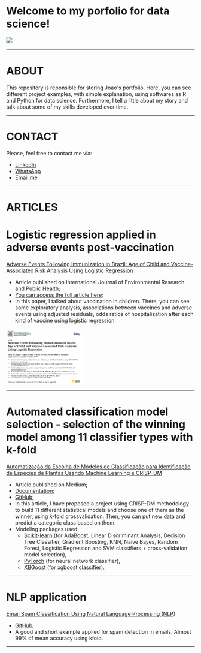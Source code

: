 # Welcome to my porfolio for data science!

[<img src="https://img.shields.io/badge/Author-JoaoLucas-f39f37">](https://www.linkedin.com/in/jo%C3%A3o-lucas-42407b35/)

------------------------------------------------------------------------------------------------------------------------------
# ABOUT
This repository is reponsible for storing Joao's portfolio. Here, you can see different project examples, with simple explanation, using softwares as R and Python for data science. 
Furthermore, I tell a little about my story and talk about some of my skills developed over time.

------------------------------------------------------------------------------------------------------------------------------
# CONTACT
Please, feel free to contact me via: <br>
* <a href="https://www.linkedin.com/in/jo%C3%A3o-lucas-42407b35/">LinkedIn</a> <br>
* <a href="https://wa.me/+5551985765763/">WhatsApp</a> <br>
* <a href="mailto:joao_perin32@hotmail.com">Email me </a> <br>

------------------------------------------------------------------------------------------------------------------------------
# ARTICLES
# Logistic regression applied in adverse events post-vaccination
<a href="https://www.mdpi.com/1660-4601/15/6/1149"> Adverse Events Following Immunization in Brazil: Age of Child and Vaccine-Associated Risk Analysis Using Logistic Regression </a>

* Article published on International Journal of Environmental Research and Public Health; <br>
* <a href="https://www.mdpi.com/1660-4601/15/6/1149">You can access the full article here; </a> <br> 
* In this paper, I talked about vaccination in children. There, you can see some exploratory analysis, associations between vaccines and adverse events using adjusted residuals, odds ratios of hospitalization after each kind of vaccine using logistic regression. <br> 

[<img src="aepi_article_title_and_authors.png" width="40%" >](https://www.mdpi.com/1660-4601/15/6/1149)

------------------------------------------------------------------------------------------------------------------------------
# Automated classification model selection - selection of the winning model among 11 classifier types with k-fold
<a href="https://medium.com/@joaolucasrpt/projeto-crisp-dm-utilizando-o-conjunto-de-dados-iris-0f98de856a56"> Automatização da Escolha de Modelos de Classificação para Identificação de Espécies de Plantas Usando Machine Learning e CRISP-DM </a>

* Article published on Medium; <br>
* <a href="https://medium.com/@joaolucasrpt/projeto-crisp-dm-utilizando-o-conjunto-de-dados-iris-0f98de856a56">Documentation; </a> <br> 
* <a href="https://github.com/JoaoLucasPerin/Iris.git">GitHub; </a> <br>
* In this article, I have proposed a project using CRISP-DM methodology to build 11 different statistical models and choose one of them as the winner, using k-fold crossvalidation. Then, you can put new data and predict a categoric class based on them. <br>
* Modeling packages used: <br>
  * <a href="https://scikit-learn.org/"> Scikit-learn </a> (for AdaBoost, Linear Discriminant Analysis, Decision Tree Classifier, Gradient Boosting, KNN, Naive Bayes, Random Forest, Logistic Regression and SVM classifiers + cross-validation model selection), <br>
  * <a href="https://pytorch.org/">PyTorch</a> (for neural network classifier), <br>
  * <a href="https://xgboost.readthedocs.io/en/stable/python/">XBGoost</a> (for xgboost classifier). <br>


------------------------------------------------------------------------------------------------------------------------------
#  NLP application
<a href="https://github.com/JoaoLucasPerin/NLP_for_spam_emails/blob/main/nlp.py"> Email Spam Classification Using Natural Language Processing (NLP) </a>

* <a href="https://github.com/JoaoLucasPerin/Iris.git">GitHub; </a> <br>
* A good and short example applied for spam detection in emails. Almost 99% of mean accuracy using kfold. <br>

------------------------------------------------------------------------------------------------------------------------------


